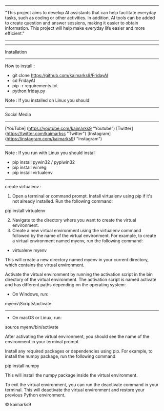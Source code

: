 *** 

"This project aims to develop AI assistants that can help facilitate everyday tasks, such as coding or other activities. In addition, AI tools can be added to create question and answer sessions, making it easier to obtain information. This project will help make everyday life easier and more efficient."

---
*** 

Installation

*** 

How to install :

* git clone https://github.com/kaimarks9/FridayAI
* cd FridayAI
* pip -r requirements.txt
* python friday.py

Note : If you installed on Linux you should  

---

Social Media

*** 

[YouTube] (https://youtube.com/kaimarks9 “Youtube”)
[Twitter] (https://twitter.com/kaimarkss "Twitter")
[Instagram] (https://instagram.com/kaimarks9) "Instagram")

*** 

Note : If you run with Linux you should install 


* pip install pywin32 / pypiwin32
* pip install winreg
* pip install virtualenv

***

create virtualenv :

1. Open a terminal or command prompt.
Install virtualenv using pip if it's not already installed. Run the following command:

pip install virtualenv

2. Navigate to the directory where you want to create the virtual environment.
3. Create a new virtual environment using the virtualenv command followed by the name of the virtual 
environment. 
For example, to create a virtual environment named myenv, run the following command:

* virtualenv myenv

This will create a new directory named myenv in your current directory, which contains the virtual environment.

Activate the virtual environment by running the activation script in the bin directory of the virtual environment. The activation script is named activate and has different paths depending on the operating system:

* On Windows, run:

myenv\Scripts\activate

---

* On macOS or Linux, run:

source myenv/bin/activate

After activating the virtual environment, you should see the name of the environment in your terminal prompt.

Install any required packages or dependencies using pip. For example, to install the numpy package, run the following command:

pip install numpy

This will install the numpy package inside the virtual environment.

To exit the virtual environment, you can run the deactivate command in your terminal. This will deactivate the virtual environment and restore your previous Python environment.


&copy; kaimarks9

